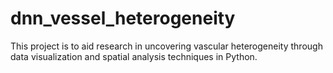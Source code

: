 # dnn_vessel_heterogeneity

This project is to aid research in uncovering vascular heterogeneity through data visualization and spatial analysis
techniques in Python.
